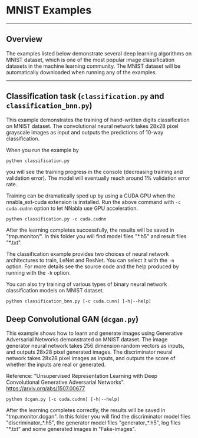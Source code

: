 # MNIST Examples

---

## Overview

The examples listed below demonstrate several deep learning algorithms on MNIST
dataset, which is one of the most popular image classification datasets in the
machine learning community. The MNIST dataset will be automatically downloaded
when running any of the examples.

---

## Classification task (`classification.py` and `classification_bnn.py`)

This example demonstrates the training of hand-written digits classification on
MNIST dataset. The convolutional neural network takes 28x28 pixel grayscale
images as input and outputs the predictions of 10-way classification.

When you run the example by

```
python classification.py

```

you will see the training progress in the console (decreasing training and
validation error). The model will eventually reach around 1% validation error
rate.

Training can be dramatically sped up by using a CUDA GPU when the
nnabla_ext-cuda extension is installed. Run the above command with `-c
cuda.cudnn` option to let NNabla use GPU acceleration.

```
python classification.py -c cuda.cudnn
```

After the learning completes successfully, the results will be saved in
"tmp.monitor/". In this folder you will find model files "\*.h5" and result
files "\*.txt".

The classification example provides two choices of neural network architectures
to train, LeNet and ResNet. You can select it with the `-n` option. For more
details see the source code and the help produced by running with the `-h`
option.

You can also try training of various types of binary neural network
classification models on MNIST dataset.

```
python classification_bnn.py [-c cuda.cunn] [-h|--help]
```


## Deep Convolutional GAN (`dcgan.py`)

This example shows how to learn and generate images using Generative
Adversarial Networks demonstrated on MNIST dataset. The image generator neural
network takes 256 dimension random vectors as inputs, and outputs 28x28 pixel
generated images. The discriminator neural network takes 28x28 pixel images as
inputs, and outputs the score of whether the inputs are real or generated.

Reference: "Unsupervised Representation Learning with Deep Convolutional
Generative Adversarial Networks". https://arxiv.org/abs/1507.00677

```
python dcgan.py [-c cuda.cudnn] [-h|--help]
```

After the learning completes correctly, the results will be saved in
"tmp.monitor.dcgan". In this folder you will find the discriminator model files
"discriminator_\*.h5", the generator model files "generator_\*.h5", log files
"\*.txt" and some generated images in "Fake-images".
